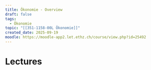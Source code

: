 ```yaml
---
title: Ökonomie - Overview
draft: false
tags:
  - Ökonomie
topic: "[[351-1158-00L Ökonomie]]"
created_date: 2025-09-19
moodle: https://moodle-app2.let.ethz.ch/course/view.php?id=25492
---
```

# Lectures

